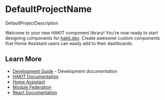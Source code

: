 # DefaultProjectName

DefaultProjectDescription

Welcome to your new HAKIT component library! You're now ready to start designing components for [hakit.dev](https://hakit.dev). Create awesome custom components that Home Assistant users can easily add to their dashboards.

## Learn More

- [Development Guide](./DEVELOPMENT.md) - Development documentation
- [HAKIT Documentation](https://hakit.dev)
- [Home Assistant](https://home-assistant.io)
- [Module Federation](https://module-federation.io/)
- [React Documentation](https://react.dev)
